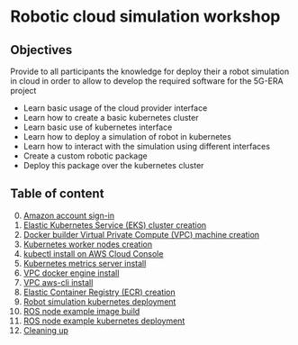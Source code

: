 # Robotic cloud simulation workshop

## Objectives

Provide to all participants the knowledge for deploy their a robot simulation in cloud in order to allow to develop the required software for the 5G-ERA project

- Learn basic usage of the cloud provider interface
- Learn how to create a basic kubernetes cluster
- Learn basic use of kubernetes interface
- Learn how to deploy a simulation of robot in kubernetes
- Learn how to interact with the simulation using different interfaces
- Create a custom robotic package
- Deploy this package over the kubernetes cluster


## Table of content

0. [Amazon account sign-in](00-signin/README.md)
1. [Elastic Kubernetes Service (EKS) cluster creation](01-kubernetes-cluster-creation/README.md)
2. [Docker builder Virtual Private Compute (VPC) machine creation](02-vpc-creation/README.md)
3. [Kubernetes worker nodes creation](03-creating-worker-nodes/README.md)
4. [kubectl install on AWS Cloud Console](04-kubectl-install/README.md)
5. [Kubernetes metrics server install](05-metrics-server/README.md)
6. [VPC docker engine install](06-vpc-docker-install/README.md)
7. [VPC aws-cli install](07-vpc-aws-cli-install/README.md)
8. [Elastic Container Registry (ECR) creation](08-registry-creation/README.md)
9. [Robot simulation kubernetes deployment](09-deploy-robot-simulation/README.md)
10. [ROS node example image build](10-docker-image-creation/README.md)
11. [ROS node example kubernetes deployment](11-image-deployment/README.md)
12. [Cleaning up](12-cleaning-up/README.md)
